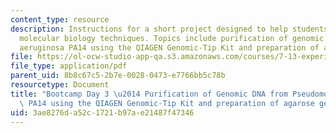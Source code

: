 ```yaml
---
content_type: resource
description: Instructions for a short project designed to help students master basic
  molecular biology techniques. Topics include purification of genomic DNA from pseudomonas
  aeruginosa PA14 using the QIAGEN Genomic-Tip Kit and preparation of agarose gels.
file: https://ol-ocw-studio-app-qa.s3.amazonaws.com/courses/7-13-experimental-microbial-genetics-fall-2008/3ae8276da52c1721b97ae21487f47346_MIT7_13f08_lab31.pdf
file_type: application/pdf
parent_uid: 8b8c67c5-2b7e-0028-0473-e7766bb5c78b
resourcetype: Document
title: "Bootcamp Day 3 \u2014 Purification of Genomic DNA from Pseudomonas aeruginosa\
  \ PA14 using the QIAGEN Genomic-Tip Kit and preparation of agarose gels"
uid: 3ae8276d-a52c-1721-b97a-e21487f47346
---
```

